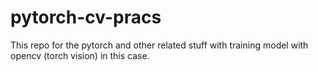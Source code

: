 # pytorch-cv-pracs
This repo for the pytorch and other related stuff with training model with opencv (torch vision) in this case.
